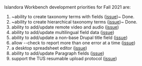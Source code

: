Islandora Workbench development priorities for Fall 2021 are:

1. ~ability to create taxonomy terms with fields ([issue](https://github.com/mjordan/islandora_workbench/issues/111))~ Done.
1. ~ability to create hierarchical taxonomy terms ([issue](https://github.com/mjordan/islandora_workbench/issues/236))~ Done.
1. ability to add/update remote video and audio ([issue](https://github.com/mjordan/islandora_workbench/issues/252))
1. ability to add/update multilingual field data ([issue](https://github.com/mjordan/islandora_workbench/issues/259))
1. ability to add/update a non-base Drupal title field ([issue](https://github.com/mjordan/islandora_workbench/issues/295))
1. allow --check to report more than one error at a time ([issue](https://github.com/mjordan/islandora_workbench/issues/268))
1. a desktop spreadsheet editor ([issue](https://github.com/mjordan/islandora_workbench/issues/8))
1. ability to add/update Paragraph fields ([issue](https://github.com/mjordan/islandora_workbench/issues/292))
1. support the TUS resumable upload protocol ([issue](https://github.com/mjordan/islandora_workbench/issues/49))
